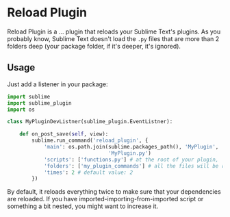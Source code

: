 # Reload Plugin

Reload Plugin is a ... plugin that reloads your Sublime Text's plugins. As you probably know, Sublime Text doesn't load the `.py` files that are more than 2 folders deep (your package folder, if it's deeper, it's ignored).

## Usage

Just add a listener in your package:

```python
import sublime
import sublime_plugin
import os

class MyPluginDevListner(sublime_plugin.EventListner):

    def on_post_save(self, view):
        sublime.run_command('reload_plugin', {
            'main': os.path.join(sublime.packages_path(), 'MyPlugin',
                                 'MyPlugin.py')
            'scripts': ['functions.py'] # at the root of your plugin,
            'folders': ['my_plugin_commands'] # all the files will be relaoded
            'times': 2 # default value: 2
        })

```

By default, it reloads everything twice to make sure that your dependencies are reloaded. If you have imported-importing-from-imported script or something a bit nested, you might want to increase it.
